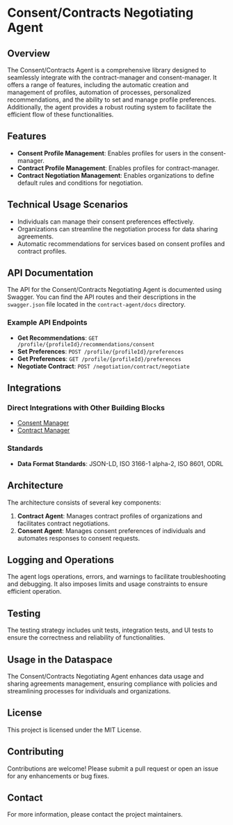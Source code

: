 # Consent/Contracts Negotiating Agent

## Overview

The Consent/Contracts Agent is a comprehensive library designed to seamlessly integrate with the contract-manager and consent-manager. It offers a range of features, including the automatic creation and management of profiles, automation of processes, personalized recommendations, and the ability to set and manage profile preferences. Additionally, the agent provides a robust routing system to facilitate the efficient flow of these functionalities.

## Features

- **Consent Profile Management**: Enables profiles for users in the consent-manager.
- **Contract Profile Management**: Enables profiles for contract-manager.
- **Contract Negotiation Management**: Enables organizations to define default rules and conditions for negotiation.

## Technical Usage Scenarios

- Individuals can manage their consent preferences effectively.
- Organizations can streamline the negotiation process for data sharing agreements.
- Automatic recommendations for services based on consent profiles and contract profiles.

## API Documentation

The API for the Consent/Contracts Negotiating Agent is documented using Swagger. You can find the API routes and their descriptions in the `swagger.json` file located in the `contract-agent/docs` directory.

### Example API Endpoints

- **Get Recommendations**: `GET /profile/{profileId}/recommendations/consent`
- **Set Preferences**: `POST /profile/{profileId}/preferences`
- **Get Preferences**: `GET /profile/{profileId}/preferences`
- **Negotiate Contract**: `POST /negotiation/contract/negotiate`

## Integrations

### Direct Integrations with Other Building Blocks

- [Consent Manager](https://github.com/Prometheus-X-association/consent-manager)
- [Contract Manager](https://github.com/Prometheus-X-association/contract-manager)

### Standards

- **Data Format Standards**: JSON-LD, ISO 3166-1 alpha-2, ISO 8601, ODRL

## Architecture

The architecture consists of several key components:

1. **Contract Agent**: Manages contract profiles of organizations and facilitates contract negotiations.
2. **Consent Agent**: Manages consent preferences of individuals and automates responses to consent requests.

## Logging and Operations

The agent logs operations, errors, and warnings to facilitate troubleshooting and debugging. It also imposes limits and usage constraints to ensure efficient operation.

## Testing

The testing strategy includes unit tests, integration tests, and UI tests to ensure the correctness and reliability of functionalities.

## Usage in the Dataspace

The Consent/Contracts Negotiating Agent enhances data usage and sharing agreements management, ensuring compliance with policies and streamlining processes for individuals and organizations.

## License

This project is licensed under the MIT License.

## Contributing

Contributions are welcome! Please submit a pull request or open an issue for any enhancements or bug fixes.

## Contact
For more information, please contact the project maintainers.